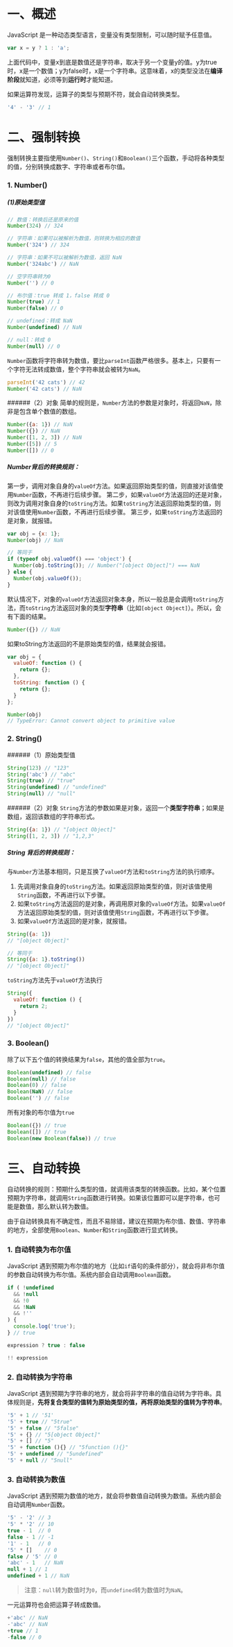 # 一、概述
JavaScript 是一种动态类型语言，变量没有类型限制，可以随时赋予任意值。
```js
var x = y ? 1 : 'a';
```
上面代码中，变量x到底是数值还是字符串，取决于另一个变量y的值。y为true时，x是一个数值；y为false时，x是一个字符串。这意味着，x的类型没法在**编译阶段**就知道，必须等到**运行时**才能知道。

如果运算符发现，运算子的类型与预期不符，就会自动转换类型。
```js
'4' - '3' // 1
```

# 二、强制转换
强制转换主要指使用`Number()`、`String()`和`Boolean()`三个函数，手动将各种类型的值，分别转换成数字、字符串或者布尔值。
### 1. Number()
##### (1)原始类型值
```js
// 数值：转换后还是原来的值
Number(324) // 324

// 字符串：如果可以被解析为数值，则转换为相应的数值
Number('324') // 324

// 字符串：如果不可以被解析为数值，返回 NaN
Number('324abc') // NaN

// 空字符串转为0
Number('') // 0

// 布尔值：true 转成 1，false 转成 0
Number(true) // 1
Number(false) // 0

// undefined：转成 NaN
Number(undefined) // NaN

// null：转成 0
Number(null) // 0
```
`Number`函数将字符串转为数值，要比`parseInt`函数严格很多。基本上，只要有一个字符无法转成数值，整个字符串就会被转为`NaN`。
```js
parseInt('42 cats') // 42
Number('42 cats') // NaN
```
######（2）对象
简单的规则是，`Number`方法的参数是对象时，将返回`NaN`，除非是包含单个数值的数组。
```js
Number({a: 1}) // NaN
Number({}) // NaN
Number([1, 2, 3]) // NaN
Number([5]) // 5
Number([]) // 0
```
##### Number背后的转换规则：
第一步，调用对象自身的`valueOf`方法。如果返回原始类型的值，则直接对该值使用`Number`函数，不再进行后续步骤。
第二步，如果`valueOf`方法返回的还是对象，则改为调用对象自身的`toString`方法。如果`toString`方法返回原始类型的值，则对该值使用`Number`函数，不再进行后续步骤。
第三步，如果`toString`方法返回的是对象，就报错。
```js
var obj = {x: 1};
Number(obj) // NaN

// 等同于
if (typeof obj.valueOf() === 'object') {
  Number(obj.toString()); // Number("[object Object]") === NaN
} else {
  Number(obj.valueOf());
}
```
默认情况下，对象的`valueOf`方法返回对象本身，所以一般总是会调用`toString`方法，而`toString`方法返回对象的类型**字符串**（比如`[object Object]`）。所以，会有下面的结果。
```js
Number({}) // NaN
```
如果toString方法返回的不是原始类型的值，结果就会报错。
```js
var obj = {
  valueOf: function () {
    return {};
  },
  toString: function () {
    return {};
  }
};

Number(obj)
// TypeError: Cannot convert object to primitive value
```
### 2. String()
######（1）原始类型值
```js
String(123) // "123"
String('abc') // "abc"
String(true) // "true"
String(undefined) // "undefined"
String(null) // "null"
```
######（2）对象
`String`方法的参数如果是对象，返回一个**类型字符串**；如果是数组，返回该数组的字符串形式。
```js
String({a: 1}) // "[object Object]"
String([1, 2, 3]) // "1,2,3"
```
##### String 背后的转换规则：
与`Number`方法基本相同，只是互换了`valueOf`方法和`toString`方法的执行顺序。
1. 先调用对象自身的`toString`方法。如果返回原始类型的值，则对该值使用`String`函数，不再进行以下步骤。
2. 如果`toString`方法返回的是对象，再调用原对象的`valueOf`方法。如果`valueOf`方法返回原始类型的值，则对该值使用`String`函数，不再进行以下步骤。
3. 如果`valueOf`方法返回的是对象，就报错。
```js
String({a: 1})
// "[object Object]"

// 等同于
String({a: 1}.toString())
// "[object Object]"
```
`toString`方法先于`valueOf`方法执行
```js
String({
  valueOf: function () {
    return 2;
  }
})
// "[object Object]"
```
### 3. Boolean()
除了以下五个值的转换结果为`false`，其他的值全部为`true`。
```js
Boolean(undefined) // false
Boolean(null) // false
Boolean(0) // false
Boolean(NaN) // false
Boolean('') // false
```
所有对象的布尔值为`true`
```js
Boolean({}) // true
Boolean([]) // true
Boolean(new Boolean(false)) // true
```
# 三、自动转换
自动转换的规则：预期什么类型的值，就调用该类型的转换函数。比如，某个位置预期为字符串，就调用`String`函数进行转换。如果该位置即可以是字符串，也可能是数值，那么默认转为数值。

由于自动转换具有不确定性，而且不易除错，建议在预期为布尔值、数值、字符串的地方，全部使用`Boolean`、`Number`和`String`函数进行显式转换。
### 1. 自动转换为布尔值
JavaScript 遇到预期为布尔值的地方（比如`if`语句的条件部分），就会将非布尔值的参数自动转换为布尔值。系统内部会自动调用`Boolean`函数。
```js
if ( !undefined
  && !null
  && !0
  && !NaN
  && !''
) {
  console.log('true');
} // true

expression ? true : false

!! expression
```
### 2. 自动转换为字符串
JavaScript 遇到预期为字符串的地方，就会将非字符串的值自动转为字符串。具体规则是，**先将复合类型的值转为原始类型的值，再将原始类型的值转为字符串**。
```js
'5' + 1 // '51'
'5' + true // "5true"
'5' + false // "5false"
'5' + {} // "5[object Object]"
'5' + [] // "5"
'5' + function (){} // "5function (){}"
'5' + undefined // "5undefined"
'5' + null // "5null"
```
### 3. 自动转换为数值
JavaScript 遇到预期为数值的地方，就会将参数值自动转换为数值。系统内部会自动调用`Number`函数。
```js
'5' - '2' // 3
'5' * '2' // 10
true - 1  // 0
false - 1 // -1
'1' - 1   // 0
'5' * []    // 0
false / '5' // 0
'abc' - 1   // NaN
null + 1 // 1
undefined + 1 // NaN
```
>注意：`null`转为数值时为`0`，而`undefined`转为数值时为`NaN`。

一元运算符也会把运算子转成数值。
```js
+'abc' // NaN
-'abc' // NaN
+true // 1
-false // 0
```
